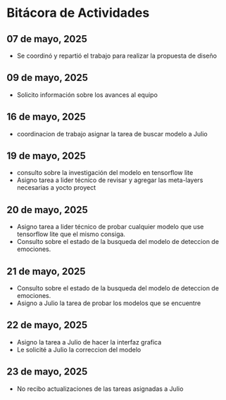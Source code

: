 # Bitácora de Actividades

## 07 de mayo, 2025

- Se coordinó y repartió el trabajo para realizar la propuesta de diseño

## 09 de mayo, 2025

- Solicito información sobre los avances al equipo

## 16 de mayo, 2025

- coordinacion de trabajo asignar la tarea de buscar modelo a Julio

## 19 de mayo, 2025

- consulto sobre la investigación del modelo en tensorflow lite
- Asigno tarea a lider técnico de revisar y agregar las meta-layers necesarias a yocto proyect

## 20 de mayo, 2025

- Asigno tarea a lider técnico de probar cualquier modelo que use tensorflow lite que el mismo consiga.
- Consulto sobre el estado de la busqueda del modelo de deteccion de emociones.

## 21 de mayo, 2025

- Consulto sobre el estado de la busqueda del modelo de deteccion de emociones.
- Asigno a Julio la tarea de probar los modelos que se encuentre

## 22 de mayo, 2025

- Asigno la tarea a Julio de hacer la interfaz grafica
- Le solicité a Julio la correccion del modelo

## 23 de mayo, 2025

- No recibo actualizaciones de las tareas asignadas a Julio